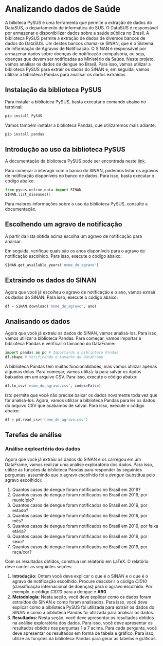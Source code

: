 # Analizando dados de Saúde
A bilioteca PySUS é uma ferramenta que permite a extração de dados do DataSUS, o departamento de informática do SUS. O DataSUS é responsável por armazenar e disponibilizar dados sobre a saúde pública no Brasil. A biblioteca PySUS permite a extração de dados de diversos bancos de dados do DataSUS. Um destes bancos chama-se SINAN, que é o Sistema de Informação de Agravos de Notificação. O SINAN é responsável por armazenar dados sobre doenças de notificação compulsória, ou seja, doenças que devem ser notificadas ao Ministério da Saúde. Neste projeto, vamos analisar os dados de dengue no Brasil. Para isso, vamos utilizar a biblioteca PySUS para extrair os dados do SINAN e, em seguida, vamos utilizar a biblioteca Pandas para analisar os dados extraídos.

## Instalação da biblioteca PySUS
Para instalar a biblioteca PySUS, basta executar o comando abaixo no terminal:
```bash
pip install PySUS
```
Vamos também instalar a biblioteca Pandas, que utilizaremos mais adiante:
```bash
pip install pandas
```

## Introdução ao uso da biblioteca PySUS
A documentação da biblioteca PySUS pode ser encontrada neste [link](https://pysus.readthedocs.io/pt/latest/).

Para começar a interagir com o banco do SINAN, podemos listar os agravos de notificação disponíveis no banco de dados. Para isso, basta executar o código abaixo:
```python
from pysus.online_data import SINAN
SINAN.list_diseases()
```
Para maiores informações sobre o uso da biblioteca PySUS, consulte a documentação.

## Escolhendo um agravo de notificação
A partir da lista obtida acima escolha um agravo de notificação para analisar. 

Em seguida, verifique quais são os anos disponíveis para o agravo de notificação escolhido. Para isso, execute o código abaixo:
```python
SINAN.get_available_years('nome_do_agravo')
```
## Extraindo os dados do SINAN
Agora que você já escolheu o agravo de notificação e o ano, vamos extrair os dados do SINAN. Para isso, execute o código abaixo:
```python
df = SINAN.download('nome_do_agravo', ano)
```

## Analisando os dados
Agora que você já extraiu os dados do SINAN, vamos analisá-los. Para isso, vamos utilizar a biblioteca Pandas. Para começar, vamos importar a biblioteca Pandas e verificar o tamanho do DataFrame:
```python
import pandas as pd # Importando a biblioteca Pandas
df.shape # Verificando o tamanho do DataFrame
```
A biblioteca Pandas tem muitas funcionalidades, mas vamos utilizar apenas algumas delas. Para começar, vamos utilizá-la para salvar os dados baixados em um arquivo CSV. Para isso, execute o código abaixo:
```python
df.to_csv('nome_do_agravo.csv', index=False)
```
Isto permite que você não precise baixar os dados novamente toda vez que for analisá-los. Agora, vamos utilizar a biblioteca Pandas para ler os dados do arquivo CSV que acabamos de salvar. Para isso, execute o código abaixo:
```python
df = pd.read_csv('nome_do_agravo.csv')
```

## Tarefas de análise

### Análise exploartória dos dados
Agora que você já extraiu os dados do SINAN e os carregou em um DataFrame, vamos realizar uma análise exploratória dos dados. Para isso, utilize as funções da biblioteca Pandas para responder às seguintes perguntas, assumindo que o agravo escolhido foi a *dengue* (substitua pelo agravo escolhido):
1. Quantos casos de dengue foram notificados no Brasil em 2019?
2. Quantos casos de dengue foram notificados no Brasil em 2019, por município?
3. Quantos casos de dengue foram notificados no Brasil em 2019, por estado?
4. Quantos casos de dengue foram notificados no Brasil em 2019, por mês?
5. Quantos casos de dengue foram notificados no Brasil em 2019, por faixa etária?
6. Quantos casos de dengue foram notificados no Brasil em 2019, por sexo?
7. Quantos casos de dengue foram notificados no Brasil em 2019, por raça/cor?

Com os resultados obtidos, construa um relatório em LaTeX. O relatório deve conter as seguintes seções:
1. **Introdução:** Ontem você deve explicar o que é o SINAN e o que é o agravo de notificação escolhido. Procure descobrir o código *CID10* (classificação internacional de doenças) para o agravo escolhido. Por exemplo, o código *CID10* para a dengue é **A90**.
2. **Metodologia:** Nesta seção, você deve explicar como os dados foram extraídos do SINAN e como foram analisados. Para isso, você deve explicar como a biblioteca PySUS foi utilizada para extrair os dados do SINAN e como a biblioteca Pandas foi utilizada para analisar os dados.
3. **Resultados:** Nesta seção, você deve apresentar os resultados obtidos na análise exploratória dos dados. Para isso, você deve apresentar os resultados obtidos nas perguntas 1 a 7 acima. Para cada pergunta, você deve apresentar os resultados em forma de tabela e gráfico. Para isso, utilize as funções da biblioteca Pandas para gerar as tabelas e gráficos.